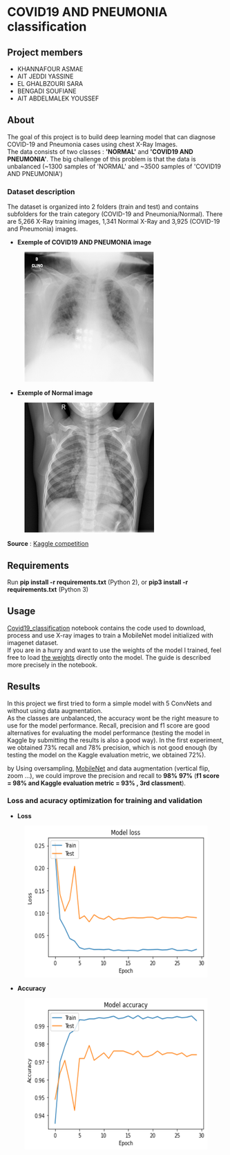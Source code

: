 # COVID19 AND PNEUMONIA classification

## Project members 

* KHANNAFOUR ASMAE
* AIT JEDDI YASSINE
* EL GHALBZOURI SARA
* BENGADI SOUFIANE
* AIT ABDELMALEK YOUSSEF
## About

The goal of this project is to build deep learning model that can diagnose COVID-19 and Pneumonia cases using chest X-Ray Images.  
The data consists of two classes : **'NORMAL'** and **'COVID19 AND PNEUMONIA'**. The big challenge of this problem is that the data is unbalanced  (~1300 samples of 'NORMAL' and ~3500 samples of 'COVID19 AND PNEUMONIA')

### Dataset description
The dataset is organized into 2 folders (train and test) and contains subfolders for the train category (COVID-19 and Pneumonia/Normal). There are 5,266 X-Ray training images, 1,341 Normal X-Ray and 3,925 (COVID-19 and Pneumonia) images.
* **Exemple of COVID19 AND PNEUMONIA image**
<figure>
    <img src="https://github.com/Altimis/COVID19-AND-PNEUMONIA-CLASSIFICATION/blob/master/images/covid.jpeg"  title="COVID19 AND PNEUMONIA"  width="300" height="300"/>
</figure>  

* **Exemple of Normal image**

<figure>
    <img src="https://github.com/Altimis/COVID19-AND-PNEUMONIA-CLASSIFICATION/blob/master/images/normal.jpeg"  title="Normal"   width="300" height="300"/>
</figure>  

**Source** : [Kaggle competition](https://www.kaggle.com/c/deep-learning-competition-cs-2020) 

## Requirements

Run **pip install -r requirements.txt** (Python 2), or **pip3 install -r requirements.txt** (Python 3)  

## Usage

[Covid19_classification](https://github.com/Altimis/COVID19-AND-PNEUMONIA-CLASSIFICATION/blob/master/Covid19_classification.ipynb) notebook contains the code used to download, process and use X-ray images to train a MobileNet model initialized with imagenet dataset.  
If you are in a hurry and want to use the weights of the model I trained, feel free to load [the weights](https://github.com/Altimis/COVID19-AND-PNEUMONIA-CLASSIFICATION/blob/master/best_weights.hdf5) directly onto the model. The guide is described more precisely in the notebook. 

## Results

In this project we first tried to form a simple model with 5 ConvNets and without using data augmentation.  
As the classes are unbalanced, the accuracy wont be the right measure to use for the model performance. Recall, precision and f1 score are good alternatives for evaluating the model performance (testing the model in Kaggle by submitting the results is also a good way). In the first experiment, we obtained 73% recall and 78% precision, which is not good enough (by testing the model on the Kaggle evaluation metric, we obtained 72%).  
  
  by Using oversampling, [MobileNet](https://keras.io/api/applications/mobilenet/) and data augmentation (vertical flip, zoom ...), we could improve the precision and recall to **98%** **97%** (**f1 score = 98% and Kaggle evaluation metric = 93% , 3rd classment**).
  
###  Loss and acuracy optimization for training and validation

* **Loss**
<figure>
    <img src="https://github.com/Altimis/COVID19-AND-PNEUMONIA-CLASSIFICATION/blob/master/images/loss.png"  title="Loss function"  width="500" height="350"/>
</figure>  

* **Accuracy**
<figure>
    <img src="https://github.com/Altimis/COVID19-AND-PNEUMONIA-CLASSIFICATION/blob/master/images/accuracy.png"  title="Accuracy"  width="500" height="350"/>
</figure>  
